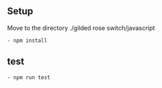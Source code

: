 ## Setup
Move to the directory ./gilded rose switch/javascript

	- npm install

## test
	- npm run test


